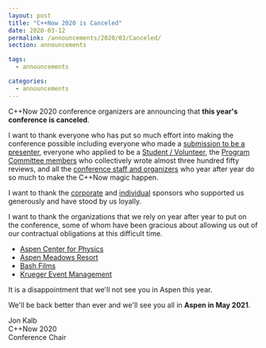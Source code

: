```yaml
---
layout: post
title: "C++Now 2020 is Canceled"
date: 2020-03-12
permalink: /announcements/2020/03/Canceled/
section: announcements

tags:
  - announcements

categories:
  - announcements
---
```


C++Now 2020 conference organizers are announcing that **this year's conference is canceled**.

I want to thank everyone who has put so much effort into making the conference possible including everyone who made a [submission to be a presenter](http://cppnow.org/announcements/2019/12/2020-CfS/), everyone who applied to be a [Student / Volunteer](http://cppnow.org/announcements/2019/12/2020-call-for-student-volunteers/), the [Program Committee members](http://cppnow.org/about/staff/) who collectively wrote almost three hundred fifty reviews, and all the [conference staff and organizers](http://cppnow.org/about/staff/) who year after year do so much to make the C++Now magic happen.

I want to thank the [corporate](http://cppnow.org/about/corporate_sponsors/) and [individual](http://cppnow.org/about/individual_sponsors/) sponsors who supported us generously and have stood by us loyally.

I want to thank the organizations that we rely on year after year to put on the conference, some of whom have been gracious about allowing us out of our contractual obligations at this difficult time.
* [Aspen Center for Physics](https://aspenphys.org/)
* [Aspen Meadows Resort](https://www.aspenmeadows.com/)
* [Bash Films](http://www.bashfilms.com/)
* [Krueger Event Management](http://www.kruegerevents.com/)

It is a disappointment that we'll not see you in Aspen this year.

We'll be back better than ever and we'll see you all in **Aspen in May 2021**.

Jon Kalb<br>
C++Now 2020<br>
Conference Chair
